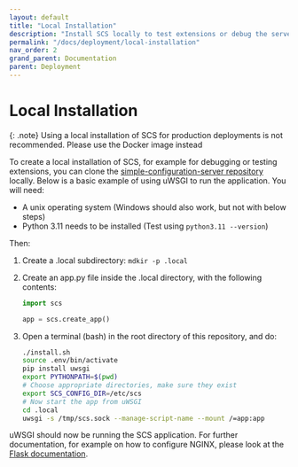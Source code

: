 ```yaml
---
layout: default
title: "Local Installation"
description: "Install SCS locally to test extensions or debug the server"
permalink: "/docs/deployment/local-installation"
nav_order: 2
grand_parent: Documentation
parent: Deployment
---
```

# Local Installation

{: .note}
Using a local installation of SCS for production deployments is not
recommended. Please use the Docker image instead

To create a local installation of SCS, for example for debugging or testing
extensions, you can clone the
[simple-configuration-server repository](https://github.com/simple-configuration-server/simple-configuration-server)
locally. Below is a basic example of using uWSGI to run the application.
You will need:

* A unix operating system (Windows should also work, but not with below steps)
* Python 3.11 needs to be installed (Test using `python3.11 --version`)

Then:
1. Create a .local subdirectory: `mdkir -p .local`
2. Create an app.py file inside the .local directory, with the following
   contents:

   ```python
   import scs

   app = scs.create_app()
   ```
3. Open a terminal (bash) in the root directory of this repository, and do:

   ```bash
   ./install.sh
   source .env/bin/activate
   pip install uwsgi
   export PYTHONPATH=$(pwd)
   # Choose appropriate directories, make sure they exist
   export SCS_CONFIG_DIR=/etc/scs
   # Now start the app from uWSGI
   cd .local
   uwsgi -s /tmp/scs.sock --manage-script-name --mount /=app:app
   ```

uWSGI should now be running the SCS application. For further documentation, for
example on how to configure NGINX, please look at the [Flask documentation](https://flask.palletsprojects.com/en/2.0.x/deploying/uwsgi/).
